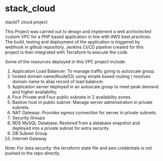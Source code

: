 # stack_cloud
stackIT cloud project

This Project was carried out to design and implement a well archictected custom VPC for a PHP based application in line with AWS best practices. The build, testing and deployment of the application is triggered by webhook in github repository. Jenkins CI/CD pipeline created for this project is then integrated with Terraform to execute the code.

Some of the resources deployed in this VPC project include:
1. Application Load Balancer: To manage traffic going to autoscale group.
2. hosted domain name(Route53) using simple based routing ( resolves domain name to alias record of load balancer.
3. Application server deployed in an autoscale group to meet peak demand and higher availability.
4. Four Private and Four public subnets in 2 availability zones.
5. Bastion host in public subnet: Manage server administration in private subnets.
6. NAT Gateway: Provides egress connection for server in private subnets.
7. Security Groups
8. RDS MySQL Database: Restored from a database snapshot and deployed into a private subnet for extra security
9. DB Subnet Group
10. Internet Gateway

Note: For data security: the terraform state file and aws credentials is not pushed to the repo directly.
